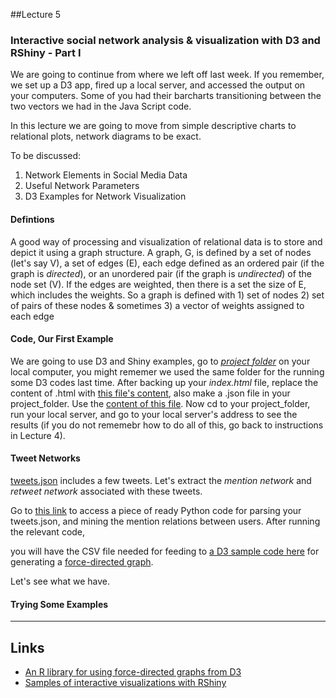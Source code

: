 
##Lecture 5

### Interactive social network analysis & visualization with D3 and RShiny - Part I

We are going to continue from where we left off last week. If you remember, we set up a D3 app, fired up a local server, and accessed the output on your computers. Some of you had their barcharts transitioning between the two vectors we had in the Java Script code. 

In this lecture we are going to move from simple descriptive charts to relational plots, network diagrams to be exact.


To be discussed:

1. Network Elements in Social Media Data
2. Useful Network Parameters
3. D3 Examples for Network Visualization


#### Defintions 

A good way of processing and visualization of relational data is to store and depict it using a graph structure. A graph, G, is defined by a set of nodes (let's say V), a set of edges (E), each edge defined as an ordered pair (if the graph is _directed_), or an unordered pair (if the graph is _undirected_) of the node set (V). If the edges are weighted, then there is a set the size of E, which includes the weights. So a graph is defined with 1) set of nodes 2) set of pairs of these nodes & sometimes 3) a vector of weights assigned to each edge 


#### Code, Our First Example

We are going to use D3 and Shiny examples, go to [_project folder_](https://github.com/hassanpour/QMSS_G4063/tree/master/project_folder) on your local computer, you might rememer we used the same folder for the running some D3 codes last time. After backing up your _index.html_ file, replace the content of .html with [this file's content](https://github.com/hassanpour/QMSS_G4063/blob/master/project_folder_SNA/index.html), also make a .json file in your project_folder. Use the [content of this file](https://github.com/hassanpour/QMSS_G4063/blob/master/project_folder_SNA/miserables.json). Now cd to your project_folder, run your local server, and go to your local server's address to see the results (if you do not rememebr how to do all of this, go back to instructions in Lecture 4). 

#### Tweet Networks

[tweets.json](https://raw.githubusercontent.com/hassanpour/QMSS_G4063/master/lectures/project-folder/tweets.json) includes a few tweets. Let's extract the _mention network_ and _retweet network_ associated with these tweets.

Go to [this link](https://github.com/pablobarbera/pytwools/blob/master/export-network-data.py) to access a piece of ready Python code for parsing your tweets.json, and mining the mention relations between users. After running the relevant code, 


you will have the CSV file needed for feeding to [a D3 sample code here](http://bl.ocks.org/mbostock/2949937) for generating a [force-directed graph](http://bl.ocks.org/mbostock/4062045). 

Let's see what we have.


#### Trying Some Examples


-----
Links
-----
* [An R library for using force-directed graphs from D3](http://christophergandrud.github.io/networkD3/)
* [Samples of interactive visualizations with RShiny](http://www.ahschulz.de/2012/11/20/interactive-visualizations-with-shiny/)
